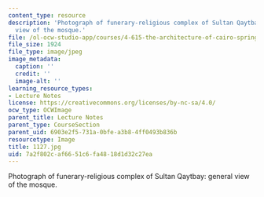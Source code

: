 ```yaml
---
content_type: resource
description: 'Photograph of funerary-religious complex of Sultan Qaytbay: general
  view of the mosque.'
file: /ol-ocw-studio-app/courses/4-615-the-architecture-of-cairo-spring-2002/7a2f802caf6651c6fa4818d1d32c27ea_1127.jpg
file_size: 1924
file_type: image/jpeg
image_metadata:
  caption: ''
  credit: ''
  image-alt: ''
learning_resource_types:
- Lecture Notes
license: https://creativecommons.org/licenses/by-nc-sa/4.0/
ocw_type: OCWImage
parent_title: Lecture Notes
parent_type: CourseSection
parent_uid: 6903e2f5-731a-0bfe-a3b8-4ff0493b836b
resourcetype: Image
title: 1127.jpg
uid: 7a2f802c-af66-51c6-fa48-18d1d32c27ea
---
```

Photograph of funerary-religious complex of Sultan Qaytbay: general view of the mosque.